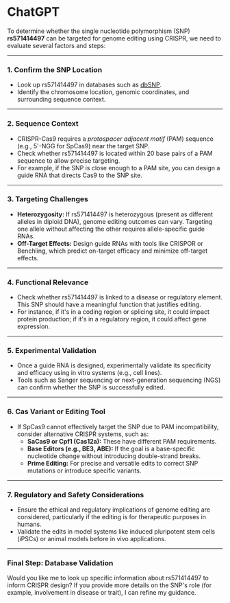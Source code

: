 # ChatGPT

To determine whether the single nucleotide polymorphism (SNP) **rs571414497** can be targeted for genome editing using CRISPR, we need to evaluate several factors and steps:

---

### 1. **Confirm the SNP Location**
   * Look up rs571414497 in databases such as [dbSNP](https://www.ncbi.nlm.nih.gov/snp/).
   * Identify the chromosome location, genomic coordinates, and surrounding sequence context.

---

### 2. **Sequence Context**
   * CRISPR-Cas9 requires a *protospacer adjacent motif* (PAM) sequence (e.g., 5'-NGG for SpCas9) near the target SNP.
   * Check whether rs571414497 is located within 20 base pairs of a PAM sequence to allow precise targeting.
   * For example, if the SNP is close enough to a PAM site, you can design a guide RNA that directs Cas9 to the SNP site.

---

### 3. **Targeting Challenges**
   * **Heterozygosity:** If rs571414497 is heterozygous (present as different alleles in diploid DNA), genome editing outcomes can vary. Targeting one allele without affecting the other requires allele-specific guide RNAs.
   * **Off-Target Effects:** Design guide RNAs with tools like CRISPOR or Benchling, which predict on-target efficacy and minimize off-target effects.

---

### 4. **Functional Relevance**
   * Check whether rs571414497 is linked to a disease or regulatory element. This SNP should have a meaningful function that justifies editing.
   * For instance, if it's in a coding region or splicing site, it could impact protein production; if it's in a regulatory region, it could affect gene expression.

---

### 5. **Experimental Validation**
   * Once a guide RNA is designed, experimentally validate its specificity and efficacy using in vitro systems (e.g., cell lines).
   * Tools such as Sanger sequencing or next-generation sequencing (NGS) can confirm whether the SNP is successfully edited.

---

### 6. **Cas Variant or Editing Tool**
   * If SpCas9 cannot effectively target the SNP due to PAM incompatibility, consider alternative CRISPR systems, such as:
      - **SaCas9 or Cpf1 (Cas12a):** These have different PAM requirements.
      - **Base Editors (e.g., BE3, ABE):** If the goal is a base-specific nucleotide change without introducing double-strand breaks.
      - **Prime Editing:** For precise and versatile edits to correct SNP mutations or introduce specific variants.

---

### 7. **Regulatory and Safety Considerations**
   * Ensure the ethical and regulatory implications of genome editing are considered, particularly if the editing is for therapeutic purposes in humans.
   * Validate the edits in model systems like induced pluripotent stem cells (iPSCs) or animal models before in vivo applications.

---

### Final Step: Database Validation
Would you like me to look up specific information about rs571414497 to inform CRISPR design? If you provide more details on the SNP's role (for example, involvement in disease or trait), I can refine my guidance.

